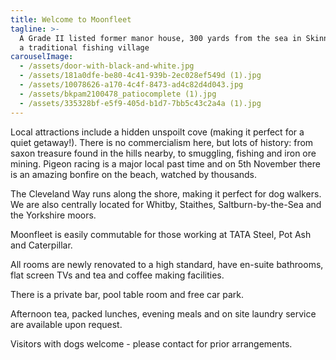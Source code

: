 ```yaml
---
title: Welcome to Moonfleet
tagline: >-
  A Grade II listed former manor house, 300 yards from the sea in Skinningrove,
  a traditional fishing village
carouselImage:
  - /assets/door-with-black-and-white.jpg
  - /assets/181a0dfe-be80-4c41-939b-2ec028ef549d (1).jpg
  - /assets/10078626-a170-4c4f-8473-ad4c82d4d043.jpg
  - /assets/bkpam2100478_patiocomplete (1).jpg
  - /assets/335328bf-e5f9-405d-b1d7-7bb5c43c2a4a (1).jpg
---
```


Local attractions include a hidden unspoilt cove (making it perfect for a quiet getaway!). There is no commercialism here, but lots of history: from saxon treasure found in the hills nearby, to smuggling, fishing and iron ore mining. Pigeon racing is a major local past time and on 5th November there is an amazing bonfire on the beach, watched by thousands.

The Cleveland Way runs along the shore, making it perfect for dog walkers. We are also centrally located for Whitby, Staithes, Saltburn-by-the-Sea and the Yorkshire moors.

Moonfleet is easily commutable for those working at TATA Steel, Pot Ash and Caterpillar.

All rooms are newly renovated to a high standard, have en-suite bathrooms, flat screen TVs and tea and coffee making facilities.

There is a private bar, pool table room and free car park.

Afternoon tea, packed lunches, evening meals and on site laundry service are available upon request.

Visitors with dogs welcome - please contact for prior arrangements.
